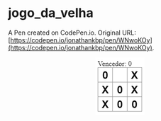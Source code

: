 # jogo_da_velha

A Pen created on CodePen.io. Original URL: [https://codepen.io/jonathankbp/pen/WNwoKOy](https://codepen.io/jonathankbp/pen/WNwoKOy).

<p align="center">
  <img src="https://github.com/JonathanKBP/Jogo_da_velha/blob/master/src/img/printjogo.png" alt="Imagem do jogo">
<p>

